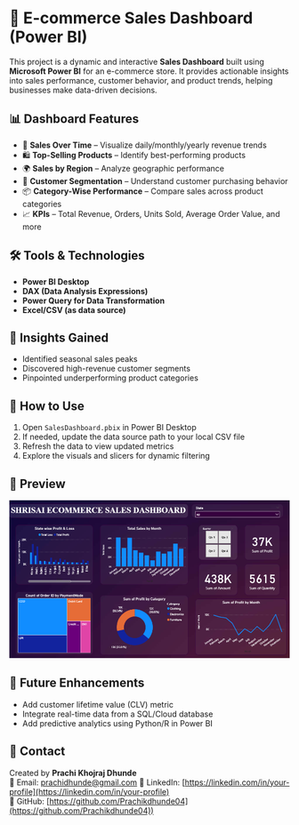 # 🛒 E-commerce Sales Dashboard (Power BI)

This project is a dynamic and interactive **Sales Dashboard** built using **Microsoft Power BI** for an e-commerce store. It provides actionable insights into sales performance, customer behavior, and product trends, helping businesses make data-driven decisions.

## 📊 Dashboard Features

- 📆 **Sales Over Time** – Visualize daily/monthly/yearly revenue trends  
- 🛍️ **Top-Selling Products** – Identify best-performing products  
- 🌍 **Sales by Region** – Analyze geographic performance  
- 👥 **Customer Segmentation** – Understand customer purchasing behavior  
- 📦 **Category-Wise Performance** – Compare sales across product categories  
- 📈 **KPIs** – Total Revenue, Orders, Units Sold, Average Order Value, and more  

## 🛠️ Tools & Technologies

- **Power BI Desktop**  
- **DAX (Data Analysis Expressions)**  
- **Power Query for Data Transformation**  
- **Excel/CSV (as data source)**  


## 🧠 Insights Gained

- Identified seasonal sales peaks  
- Discovered high-revenue customer segments  
- Pinpointed underperforming product categories  

## 🚀 How to Use

1. Open `SalesDashboard.pbix` in Power BI Desktop  
2. If needed, update the data source path to your local CSV file  
3. Refresh the data to view updated metrics  
4. Explore the visuals and slicers for dynamic filtering  

## 📸 Preview

![Dashboard Preview](./Screenshot%20(79).png)

## 📌 Future Enhancements

- Add customer lifetime value (CLV) metric  
- Integrate real-time data from a SQL/Cloud database  
- Add predictive analytics using Python/R in Power BI  

## 📧 Contact

Created by **Prachi Khojraj Dhunde**  
📩 Email: [prachidhunde@gmail.com](prachidhunde@gmail.com)
🔗 LinkedIn: [https://linkedin.com/in/your-profile](https://linkedin.com/in/your-profile)  
🐙 GitHub: [https://github.com/Prachikdhunde04](https://github.com/Prachikdhunde04))


